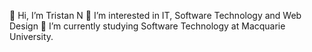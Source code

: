 👋 Hi, I’m Tristan N
👀 I’m interested in IT, Software Technology and Web Design
🌱 I’m currently studying Software Technology at Macquarie University.